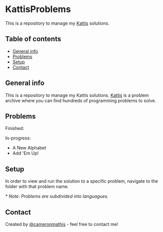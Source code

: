 # KattisProblems
This is a repository to manage my [Kattis](https://open.kattis.com/) solutions.

## Table of contents
* [General info](#general-info)
* [Problems](#problems)
* [Setup](#setup)
* [Contact](#contact)

## General info
This is a repository to manage my Kattis solutions. [Kattis](https://open.kattis.com/) is a problem archive where you can find hundreds of programming problems to solve.

## Problems
Finished:

In-progress:
* A New Alphabet
* Add 'Em Up!

## Setup
In order to view and run the solution to a specific problem, navigate to the folder with that problem name.

_* Note: Problems are subdivided into languagues._

## Contact
Created by [@cameronmathis](https://github.com/cameronmathis/) - feel free to contact me!

